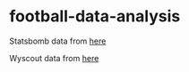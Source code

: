 # football-data-analysis

Statsbomb data from [here](https://github.com/statsbomb/open-data/tree/master)

Wyscout data from [here](https://figshare.com/collections/Soccer_match_event_dataset/4415000/2)
